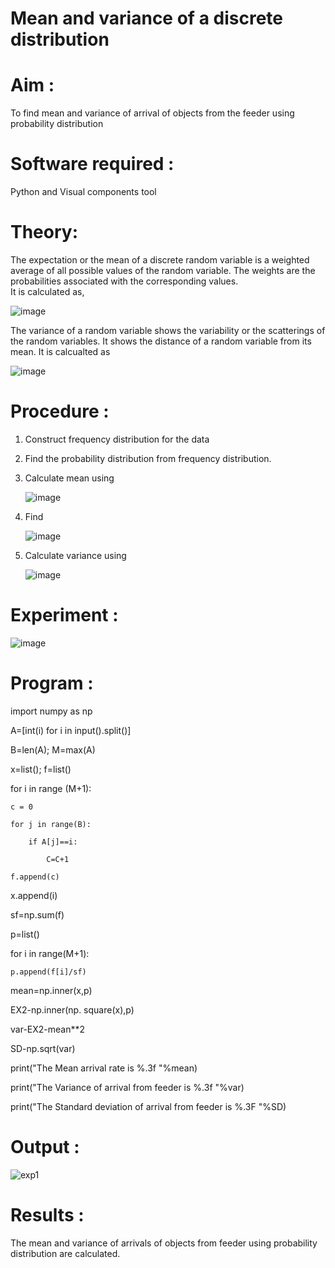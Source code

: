 #  Mean and variance of a discrete  distribution


# Aim : 

To find mean and variance of arrival of objects from the feeder using probability distribution


# Software required :  

Python and Visual components tool

# Theory:

The expectation or the mean of a discrete random variable is a weighted average of all possible
values of the random variable. The weights are the probabilities associated with the corresponding values.  
It is calculated as,

![image](https://user-images.githubusercontent.com/103921593/192938463-e34177f4-f188-48a0-bda2-8f6d1d660ed2.png)

The variance of a random variable shows the variability or the scatterings of the random variables.
It shows the distance of a random variable from its mean. It is calcualted as

![image](https://user-images.githubusercontent.com/103921593/192938695-99fedc01-34d5-4d36-84df-5880e766ed0c.png)


# Procedure :

1. Construct frequency distribution for the data

2. Find the  probability distribution from frequency distribution.

3. Calculate mean using 
   
   ![image](https://user-images.githubusercontent.com/103921593/192940431-03b81777-c54d-4286-b4f4-82dfe7666b4c.png)

4. Find  
   
      ![image](https://user-images.githubusercontent.com/103921593/192940255-2d9dd746-6875-4a6d-877b-6da6cdb96ab1.png)

5.  Calculate variance using 
  
      ![image](https://user-images.githubusercontent.com/103921593/192942852-913550a9-fabe-4a55-b956-0487b18bbd97.png)


# Experiment :

![image](https://user-images.githubusercontent.com/103921593/229993174-5b67e57e-3e01-4ac4-9f83-410a932b22bf.png)

# Program :
import numpy as np

A=[int(i) for i in input().split()]

B=len(A); M=max(A)

x=list(); f=list()

for i in range (M+1):

    c = 0
    
    for j in range(B):
    
        if A[j]==i:
        
            C=C+1
    
    f.append(c)
    

   x.append(i)

sf=np.sum(f)

p=list()

for i in range(M+1):

    p.append(f[i]/sf) 

mean=np.inner(x,p)

EX2-np.inner(np. square(x),p)

var-EX2-mean**2

SD-np.sqrt(var) 

print("The Mean arrival rate is %.3f "%mean) 

print("The Variance of arrival from feeder is %.3f "%var)

print("The Standard deviation of arrival from feeder is %.3F "%SD)


# Output : 
![exp1](https://github.com/deepika3095/Mean-and-Variance/assets/151625159/fa70871b-4dd2-4d46-839d-aaa91a1a3ab9)
# Results :
The mean and variance of arrivals of objects from feeder using probability distribution are calculated.

